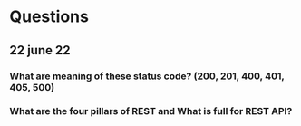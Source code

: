 # Questions

## 22 june 22

### What are meaning of these status code? (200, 201, 400, 401, 405, 500)

### What are the four pillars of REST and What is full for REST API?
